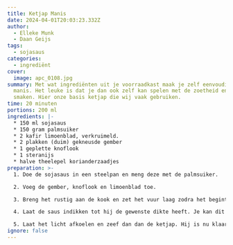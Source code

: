 ```yaml
---
title: Ketjap Manis
date: 2024-04-01T20:03:23.332Z
author:
  - Elleke Munk
  - Daan Geijs
tags:
  - sojasaus
categories:
  - ingrediënt
cover:
  image: apc_0108.jpg
summary: Met wat ingrediënten uit je voorraadkast maak je zelf eenvoudig ketjap
  manis. Het leuke is dat je dan ook zelf kan spelen met de zoetheid en de
  smaken. Hier onze basis ketjap die wij vaak gebruiken.
time: 20 minuten
portions: 200 ml
ingredients: |-
  * 150 ml sojasaus
  * 150 gram palmsuiker
  * 2 kafir limoenblad, verkruimeld.
  * 2 plakken (duim) gekneusde gember
  * 1 geplette knoflook
  * 1 steranijs
  * halve theelepel korianderzaadjes
preparation: >-
  1. Doe de sojasaus in een steelpan en meng deze met de palmsuiker.

  2. Voeg de gember, knoflook en limoenblad toe. 

  3. Breng het rustig aan de kook en zet het vuur laag zodra het begint te schuimen. Laat het langzaam inkoken en roer het regelmatig goed door. 

  4. Laat de saus indikken tot hij de gewenste dikte heeft. Je kan dit testen door een met een lepel een streep van de saus te trekken op je snijplank. Als die niet uitloopt is hij mooi van dikte. 

  5. Laat het licht afkoelen en zeef dan dan de ketjap. Hij is nu klaar voor gebruik, of je kan hem in een schone glazen fles bewaren.
ignore: false
---
```

